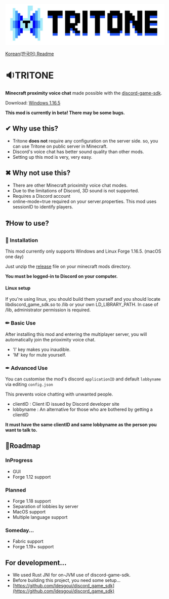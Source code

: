 ![Logo](./image/tritonelogo.jpg)

[Korean(한국어) Readme](./README_ko.md)

# 🔉TRITONE
**Minecraft proximity voice chat** made possible with the [discord-game-sdk](https://discord.com/developers/docs/game-sdk/sdk-starter-guide).

Download: [Windows 1.16.5](https://github.com/Iroom-gbs/tritone/releases/download/beta/tritone-windows.zip)

**This mod is currently in beta! There may be some bugs.**

## ✔ Why use this?
* Tritone **does not** require any configuration on the server side. so, you can use Tritone on public server in Minecraft.
* Discord's voice chat has better sound quality than other mods.
* Setting up this mod is very, very easy.

## ✖ Why not use this?
* There are other Minecraft prioximity voice chat modes.
* Due to the limitations of Discord, 3D sound is not supported.
* Requires a Discord account
* online-mode=true required on your server.properties. This mod uses sessionID to identify players.

## ❓How to use?

### 🚀 Installation
This mod currently only supports Windows and Linux Forge 1.16.5. (macOS one day)

Just unzip the [release](https://github.com/Iroom-gbs/tritone/releases) file on your minecraft mods directory.

**You must be logged-in to Discord on your computer.**

#### Linux setup
If you're using linux, you should build them yourself and you should locate libdiscord_game_sdk.so to /lib or your own LD_LIBRARY_PATH. In case of /lib, administrator permission is required.
  
### ✏ Basic Use
After installing this mod and entering the multiplayer server, you will automatically join the prioximity voice chat.<br>

* 'I' key makes you inaudible.
* 'M' key for mute yourself.

### ✒ Advanced Use
You can customise the mod's discord `applicationID` and default `lobbyname` via editing `config.json`

This prevents voice chatting with unwanted people.
* clientID : Client ID issued by Discord developer site
* lobbyname : An alternative for those who are bothered by getting a clientID

**It must have the same clientID and same lobbyname as the person you want to talk to.**

## 🚩Roadmap

### InProgress
* GUI
* Forge 1.12 support

### Planned
* Forge 1.18 support
* Separation of lobbies by server
* MacOS support
* Multiple language support

### Someday...
* Fabric support
* Forge 1.19+ support
   
## For development...
 * We used Rust JNI for on-JVM use of discord-game-sdk.
 * Before building this project, you need some setup...
 * [https://github.com/ldesgoui/discord_game_sdk](https://github.com/ldesgoui/discord_game_sdk)
